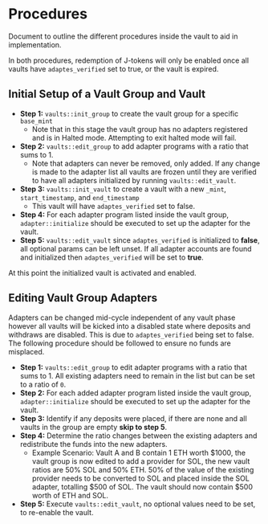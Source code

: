 # Procedures
Document to outline the different procedures inside the vault to aid in implementation.

In both procedures, redemption of J-tokens will only be enabled once all vaults have `adaptes_verified` set to true, or the vault is expired.

## Initial Setup of a Vault Group and Vault
- **Step 1:** `vaults::init_group` to create the vault group for a specific `base_mint`
  - Note that in this stage the vault group has no adapters registered and is in Halted mode. Attempting to exit halted mode will fail.
- **Step 2:** `vaults::edit_group` to add adapter programs with a ratio that sums to 1.
  - Note that adapters can never be removed, only added. If any change is made to the adapter list all vaults are frozen until they are verified to have all adapters initialized by running `vaults::edit_vault`.
- **Step 3:** `vaults::init_vault` to create a vault with a new `_mint`, `start_timestamp`, and `end_timestamp`
  - This vault will have `adaptes_verified` set to false.
- **Step 4:** For each adapter program listed inside the vault group, `adapter::initialize` should be executed to set up the adapter for the vault.
- **Step 5:** `vaults::edit_vault` since `adaptes_verified` is initialized to **false**, all optional params can be left unset. If all adapter accounts are found and initialized then `adaptes_verified` will be set to **true**.

At this point the initialized vault is activated and enabled.

## Editing Vault Group Adapters
Adapters can be changed mid-cycle independent of any vault phase however all vaults will be kicked into a disabled state where 
deposits and withdraws are disabled. This is due to `adaptes_verified` being set to false. The following procedure should be 
followed to ensure no funds are misplaced.

- **Step 1:** `vaults::edit_group` to edit adapter programs with a ratio that sums to 1. All existing adapters need to remain in the list but can be set to a ratio of `0`.
- **Step 2:** For each added adapter program listed inside the vault group, `adapter::initialize` should be executed to set up the adapter for the vault.
- **Step 3:** Identify if any deposits were placed, if there are none and all vaults in the group are empty **skip to step 5**.
- **Step 4:** Determine the ratio changes between the existing adapters and redistribute the funds into the new adapters.
  - Example Scenario: Vault A and B contain 1 ETH worth $1000, the vault group is now edited to add a provider for SOL, the new vault ratios are 50% SOL and 50% ETH. 50% of the value of the existing provider needs to be converted to SOL and placed inside the SOL adapter, totalling $500 of SOL. The vault should now contain $500 worth of ETH and SOL.
- **Step 5:** Execute `vaults::edit_vault`, no optional values need to be set, to re-enable the vault.